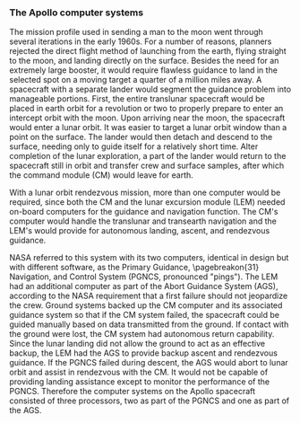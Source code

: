 ### The Apollo computer systems

The mission profile used in sending a man to the moon went
through several iterations in the early 1960s. For a number of reasons,
planners rejected the direct flight method of launching from the earth,
flying straight to the moon, and landing directly on the surface.
Besides the need for an extremely large booster, it would require
flawless guidance to land in the selected spot on a moving target a
quarter of a million miles away. A spacecraft with a separate lander
would segment the guidance problem into manageable portions. First, the
entire translunar spacecraft would be placed in earth orbit for a
revolution or two to properly prepare to enter an intercept orbit with
the moon. Upon arriving near the moon, the spacecraft would enter a
lunar orbit. It was easier to target a lunar orbit window than a point
on the surface. The lander would then detach and descend to the surface,
needing only to guide itself for a relatively short time. Alter
completion of the lunar exploration, a part of the lander would return
to the spacecraft still in orbit and transfer crew and surface samples,
after which the command module (CM) would leave for earth.

With a lunar orbit rendezvous mission, more than one computer would be
required, since both the CM and the lunar excursion module (LEM) needed
on-board computers for the guidance and navigation function. The CM's
computer would handle the translunar and transearth navigation and the
LEM's would provide for autonomous landing, ascent, and rendezvous
guidance.

NASA referred to this system with its two computers, identical in design
but with different software, as the Primary Guidance,
\pagebreakon{31} Navigation, and Control System (PGNCS, pronounced "pings").
The LEM had an additional computer as part of the Abort Guidance System
(AGS), according to the NASA requirement that a first failure should not
jeopardize the crew. Ground systems backed up the CM computer and its
associated guidance system so that if the CM system failed, the
spacecraft could be guided manually based on data transmitted from the
ground. If contact with the ground were lost, the CM system had
autonomous return capability. Since the lunar landing did not allow the
ground to act as an effective backup, the LEM had the AGS to provide
backup ascent and rendezvous guidance. If the PGNCS failed during
descent, the AGS would abort to lunar orbit and assist in rendezvous
with the CM. It would not be capable of providing landing assistance
except to monitor the performance of the PGNCS. Therefore the computer
systems on the Apollo spacecraft consisted of three processors, two as
part of the PGNCS and one as part of the AGS.
